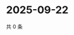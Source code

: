 # 2025-09-22

共 0 条

<!-- BEGIN BILIBILI -->
<!-- 最后更新时间 2025-09-22 02:10:54 +0800 -->

<!-- END BILIBILI -->